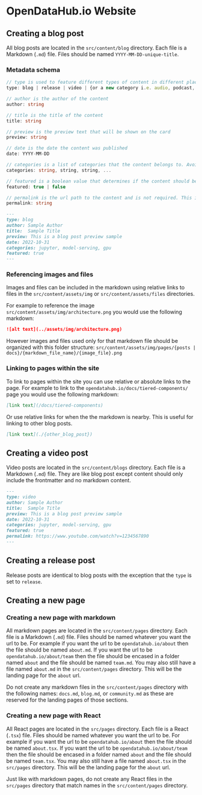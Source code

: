 # OpenDataHub.io Website


## Creating a blog post

All blog posts are located in the `src/content/blog` directory. Each file is a Markdown (`.md`) file. Files should be named `YYYY-MM-DD-unique-title`.

### Metadata schema

```ts
// type is used to feature different types of content in different places
type: blog | release | video | {or a new category i.e. audio, podcast, file, etc.}

// author is the author of the content
author: string

// title is the title of the content
title: string

// preview is the preview text that will be shown on the card
preview: string

// date is the date the content was published
date: YYYY-MM-DD

// categories is a list of categories that the content belongs to. Avoid spaces in the category names.
categories: string, string, string, ... 

// featured is a boolean value that determines if the content should be featured on the home page and or community page
featured: true | false

// permalink is the url path to the content and is not required. This is used if the content is not in the markdown file but in a different external location.
permalink: string
```

```md
---
type: blog
author: Sample Author
title:  Sample Title
preview: This is a blog post preview sample
date: 2022-10-31
categories: jupyter, model-serving, gpu
featured: true
---
```

### Referencing images and files
Images and files can be included in the markdown using relative links to files in the `src/content/assets/img` or `src/content/assets/files` directories.

For example to reference the image `src/content/assets/img/architecture.png` you would use the following markdown:

```md
![alt text](../assets/img/architecture.png)
```

However images and files used only for that markdown file should be organized with this folder structure: `src/content/assets/img/pages/{posts | docs}/{markdown_file_name}/{image_file}.png`

### Linking to pages within the site
To link to pages within the site you can use relative or absolute links to the page. For example to link to the `opendatahub.io/docs/tiered-components/` page you would use the following markdown:

```md
[link text](/docs/tiered-components)
```

Or use relative links for when the the markdown is nearby. This is useful for linking to other blog posts.
    
```md
[link text](./{other_blog_post})
```

## Creating a video post

Video posts are located in the `src/content/blogs` directory. Each file is a Markdown (`.md`) file. They are like blog post except content should only include the frontmatter and no markdown content.

```md
---
type: video
author: Sample Author
title:  Sample Title
preview: This is a blog post preview sample
date: 2022-10-31
categories: jupyter, model-serving, gpu
featured: true
permalink: https://www.youtube.com/watch?v=1234567890
---
```

## Creating a release post

Release posts are identical to blog posts with the exception that the `type` is set to `release`.


## Creating a new page

### Creating a new page with markdown

All markdown pages are located in the `src/content/pages` directory. Each file is a Markdown (`.md`) file. Files should be named whatever you want the url to be. For example if you want the url to be `opendatahub.io/about` then the file should be named `about.md`. If you want the url to be `opendatahub.io/about/team` then the file should be encased in a folder named `about` and the file should be named `team.md`. You may also still have a file named `about.md` in the `src/content/pages` directory. This will be the landing page for the `about` url.

Do not create any markdown files in the `src/content/pages` directory with the following names: `docs.md`, `blog.md`, or `community.md` as these are reserved for the landing pages of those sections.

### Creating a new page with React

All React pages are located in the `src/pages` directory. Each file is a React (`.tsx`) file. Files should be named whatever you want the url to be. For example if you want the url to be `opendatahub.io/about` then the file should be named `about.tsx`. If you want the url to be `opendatahub.io/about/team` then the file should be encased in a folder named `about` and the file should be named `team.tsx`. You may also still have a file named `about.tsx` in the `src/pages` directory. This will be the landing page for the `about` url.

Just like with markdown pages, do not create any React files in the `src/pages` directory that match names in the `src/content/pages` directory.